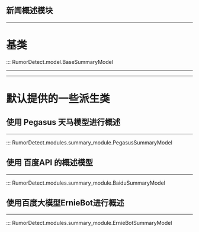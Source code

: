 ## 新闻概述模块

---

# 基类

::: RumorDetect.model.BaseSummaryModel

---

---
# 默认提供的一些派生类

## 使用 Pegasus 天马模型进行概述

---

::: RumorDetect.modules.summary_module.PegasusSummaryModel

## 使用 百度API 的概述模型

---

::: RumorDetect.modules.summary_module.BaiduSummaryModel

## 使用百度大模型ErnieBot进行概述

---

::: RumorDetect.modules.summary_module.ErnieBotSummaryModel


